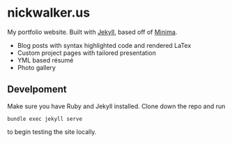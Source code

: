 # nickwalker.us

My portfolio website. Built with [Jekyll](https://jekyllrb.com), based off of [Minima](https://github.com/jekyll/minima).

* Blog posts with syntax highlighted code and rendered LaTex
* Custom project pages with tailored presentation
* YML based résumé
* Photo gallery

## Develpoment

Make sure you have Ruby and Jekyll installed. Clone down the repo and run

    bundle exec jekyll serve

to begin testing the site locally.